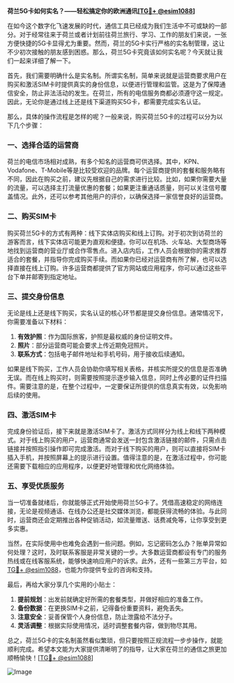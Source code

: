 **荷兰5G卡如何实名？——轻松搞定你的欧洲通讯[[TG💪+ @esim1088](https://t.me/s/esim1088)]**

在如今这个数字化飞速发展的时代，通信工具已经成为我们生活中不可或缺的一部分。对于经常往来于荷兰或者计划前往荷兰旅行、学习、工作的朋友们来说，一张方便快捷的5G卡显得尤为重要。然而，荷兰的5G卡实行严格的实名制管理，这让不少初次接触的朋友感到困惑。那么，荷兰5G卡究竟该如何实名呢？今天就让我们一起来详细了解一下。

首先，我们需要明确什么是实名制。所谓实名制，简单来说就是运营商要求用户在购买和激活SIM卡时提供真实的身份信息，以便进行管理和监管。这是为了保障通信安全，防止非法活动的发生。在荷兰，所有的电信服务商都必须遵守这一规定。因此，无论你是通过线上还是线下渠道购买5G卡，都需要完成实名认证。

那么，具体的操作流程是怎样的呢？一般来说，购买荷兰5G卡的过程可以分为以下几个步骤：

### 一、选择合适的运营商

荷兰的电信市场相对成熟，有多个知名的运营商可供选择。其中，KPN、Vodafone、T-Mobile等是比较受欢迎的品牌。每个运营商提供的套餐和服务略有不同，因此在购买之前，建议先根据自己的需求进行比较。比如，如果你需要大量的流量，可以选择主打流量优惠的套餐；如果更注重通话质量，则可以关注信号覆盖情况。此外，还可以参考其他用户的评价，以确保选择一家信誉良好的运营商。

### 二、购买SIM卡

购买荷兰5G卡的方式有两种：线下实体店购买和线上订购。对于初次到访荷兰的游客而言，线下实体店可能更为直观和便捷。你可以在机场、火车站、大型商场等地找到运营商的营业厅或合作零售点。进入店内后，工作人员会根据你的需求推荐适合的套餐，并指导你完成购买手续。而如果你已经对运营商有所了解，也可以选择直接在线上订购。许多运营商都提供了官方网站或应用程序，你可以通过这些平台下单并邮寄到指定地址。

### 三、提交身份信息

无论是线上还是线下购买，实名认证的核心环节都是提交身份信息。通常情况下，你需要准备以下材料：

1. **有效护照**：作为国际旅客，护照是最权威的身份证明文件。
2. **照片**：部分运营商可能会要求上传近期免冠照片。
3. **联系方式**：包括电子邮件地址和手机号码，用于接收后续通知。

如果是线下购买，工作人员会协助你填写相关表格，并核实所提交的信息是否准确无误。而在线上购买时，则需要按照提示逐步输入信息，同时上传必要的证件扫描件。需要注意的是，在整个过程中，一定要保证所提供的信息真实有效，以免影响后续的使用。

### 四、激活SIM卡

完成身份验证后，接下来就是激活SIM卡了。激活方式同样分为线上和线下两种模式。对于线上购买的用户，运营商通常会发送一封包含激活链接的邮件，只需点击链接并按照指引操作即可完成激活。而对于线下购买的用户，则可以直接将SIM卡插入手机，并按照屏幕上的提示进行设置。值得注意的是，在激活过程中，你可能还需要下载相应的应用程序，以便更好地管理和优化网络体验。

### 五、享受优质服务

当一切准备就绪后，你就能够正式开始使用荷兰5G卡了。凭借高速稳定的网络连接，无论是视频通话、在线办公还是社交媒体浏览，都能获得流畅的体验。与此同时，运营商还会定期推出各种促销活动，如流量赠送、话费减免等，让你享受到更多实惠。

当然，在实际使用中也难免会遇到一些问题。例如，忘记密码怎么办？账单异常如何处理？这时，及时联系客服是非常关键的一步。大多数运营商都设有专门的服务热线或在线客服系统，能够快速响应用户的诉求。此外，还有一些第三方平台，如[TG💪+ @esim1088](https://t.me/s/esim1088)，也能为你提供专业的咨询和支持。

最后，再给大家分享几个实用的小贴士：

1. **提前规划**：出发前就确定好所需的套餐类型，并做好相应的准备工作。
2. **备份数据**：在更换SIM卡之前，记得备份重要资料，避免丢失。
3. **注意安全**：妥善保管个人身份信息，防止泄露给不法分子。
4. **灵活调整**：根据实际使用情况，适时调整套餐内容，做到物尽其用。

总之，荷兰5G卡的实名制虽然看似繁琐，但只要按照正规流程一步步操作，就能顺利完成。希望本文能为大家提供清晰明了的指导，让大家在荷兰的通信之旅更加顺畅愉快！[[TG💪+ @esim1088](https://t.me/s/esim1088)] 

![Image](https://i.postimg.cc/4NQfJmqS/Snipaste-2025-05-13-00-14-12.png)